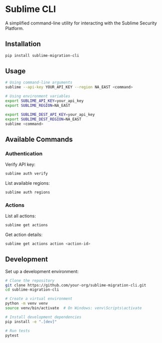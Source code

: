 # Sublime CLI

A simplified command-line utility for interacting with the Sublime Security Platform.

## Installation

```bash
pip install sublime-migration-cli
```

## Usage

```bash
# Using command-line arguments
sublime --api-key YOUR_API_KEY --region NA_EAST <command>

# Using environment variables
export SUBLIME_API_KEY=your_api_key
export SUBLIME_REGION=NA_EAST

export SUBLIME_DEST_API_KEY=your_api_key
export SUBLIME_DEST_REGION=NA_EAST
sublime <command>
```

## Available Commands

### Authentication

Verify API key:
```bash
sublime auth verify
```

List available regions:
```bash
sublime auth regions
```

### Actions

List all actions:
```bash
sublime get actions
```

Get action details:
```bash
sublime get actions action <action-id>
```

## Development

Set up a development environment:

```bash
# Clone the repository
git clone https://github.com/your-org/sublime-migration-cli.git
cd sublime-migration-cli

# Create a virtual environment
python -m venv venv
source venv/bin/activate  # On Windows: venv\Scripts\activate

# Install development dependencies
pip install -e ".[dev]"

# Run tests
pytest
```
